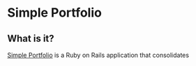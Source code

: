 # Simple Portfolio

## What is it?
[Simple Portfolio](https://single-portfolio.herokuapp.com/) is a Ruby on Rails application that consolidates

